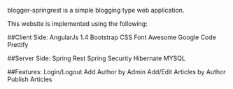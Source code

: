 blogger-springrest is a simple blogging type web application. 

This website is implemented using the following:

##Client Side:
		AngularJs 1.4
		Bootstrap CSS
		Font Awesome
		Google Code Prettify


##Server Side:
		Spring Rest
		Spring Security
		Hibernate
		MYSQL


##Features:
		Login/Logout
		Add Author by Admin
		Add/Edit Articles by Author
		Publish Articles

  
